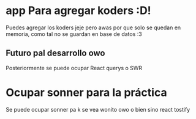 # app Para agregar koders :D!

Puedes agregar los koders jeje pero awas por que solo se quedan en memoria, como tal no se guardan en base de datos :3

## Futuro pal desarrollo owo
Posteriormente se puede ocupar React querys o SWR  

# Ocupar sonner para la práctica

Se puede ocupar sonner pa k se vea wonito owo
o bien sino react tostify
